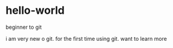 # hello-world
beginner to git

i am very new o git. for the first time using git. want to learn more
